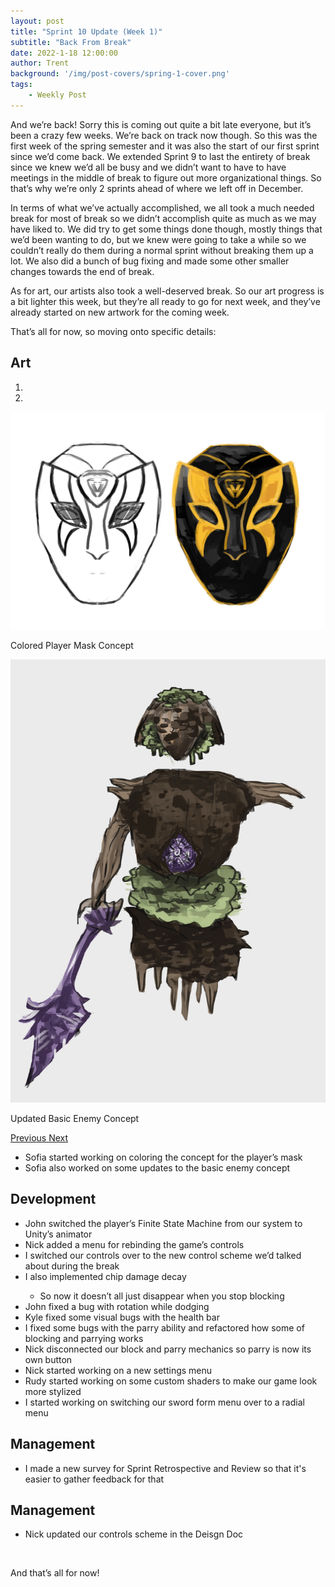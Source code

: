 ```yaml
---
layout: post
title: "Sprint 10 Update (Week 1)"
subtitle: "Back From Break"
date: 2022-1-18 12:00:00
author: Trent
background: '/img/post-covers/spring-1-cover.png'
tags: 
    - Weekly Post
---
```


And we’re back! Sorry this is coming out quite a bit late everyone, but it’s been a crazy few weeks. We’re back on track now though. So this was the first week of the spring semester and it was also the start of our first sprint since we’d come back. We extended Sprint 9 to last the entirety of break since we knew we’d all be busy and we didn’t want to have to have meetings in the middle of break to figure out more organizational things. So that’s why we’re only 2 sprints ahead of where we left off in December. 

In terms of what we’ve actually accomplished, we all took a much needed break for most of break so we didn’t accomplish quite as much as we may have liked to. We did try to get some things done though, mostly things that we’d been wanting to do, but we knew were going to take a while so we couldn’t really do them during a normal sprint without breaking them up a lot. We also did a bunch of bug fixing and made some other smaller changes towards the end of break. 

As for art, our artists also took a well-deserved break. So our art progress is a bit lighter this week, but they’re all ready to go for next week, and they’ve already started on new artwork for the coming week. 

That’s all for now, so moving onto specific details:

## Art

<div class="row my-5">
    <div id="carouselExampleIndicators" class="carousel slide shadow rounded" data-ride="carousel">
        <ol class="carousel-indicators">
            <li data-target="#carouselExampleIndicators" data-slide-to="0" class="active"></li>
            <li data-target="#carouselExampleIndicators" data-slide-to="1"></li>
        </ol>
        <div class="carousel-inner">
            <div class="carousel-item active">
                <img class="d-block mx-auto" src="/img/posts/week1-spring/14_ColoredPlayerMaskConcept.png"
                    alt="Colored Player Mask Concept">
                <div class="carousel-caption d-none d-md-block">
                    <p>Colored Player Mask Concept</p>
                </div>
            </div>
            <div class="carousel-item">
                <img class="d-block mx-auto" src="/img/posts/week1-spring/14_UpdatedBasicEnemyConcept.png"
                    alt="Updated Basic Enemy Concept">
                <div class="carousel-caption d-none d-md-block">
                    <p>Updated Basic Enemy Concept</p>
                </div>
            </div>  
        </div>
        <a class="carousel-control-prev" href="#carouselExampleIndicators" role="button" data-slide="prev">
            <span class="carousel-control-prev-icon" aria-hidden="true"></span>
            <span class="sr-only">Previous</span>
        </a>
        <a class="carousel-control-next" href="#carouselExampleIndicators" role="button" data-slide="next">
            <span class="carousel-control-next-icon" aria-hidden="true"></span>
            <span class="sr-only">Next</span>
        </a>
    </div>
</div>

<ul class="section-body mt-4">
    <li>Sofia started working on coloring the concept for the player’s mask</li>
    <li>Sofia also worked on some updates to the basic enemy concept</li>
</ul>

## Development

<ul class="section-body mt-4">
    <li>John switched the player’s Finite State Machine from our system to Unity’s animator</li>
    <li>Nick added a menu for rebinding the game’s controls</li>
    <li>I switched our controls over to the new control scheme we’d talked about during the break</li>
    <li>I also implemented chip damage decay</li>
    <ul class="mt-2">
        <li>So now it doesn’t all just disappear when you stop blocking</li>
    </ul>
    <li>John fixed a bug with rotation while dodging</li>
    <li>Kyle fixed some visual bugs with the health bar</li>
    <li>I fixed some bugs with the parry ability and refactored how some of blocking and parrying works</li>
    <li>Nick disconnected our block and parry mechanics so parry is now its own button</li>
    <li>Nick started working on a new settings menu</li>
    <li>Rudy started working on some custom shaders to make our game look more stylized</li>
    <li>I started working on switching our sword form menu over to a radial menu</li>
</ul>

## Management

<ul class="section-body mt-4">
    <li>I made a new survey for Sprint Retrospective and Review so that it's easier to gather feedback for that</li>
</ul>

## Management

<ul class="section-body mt-4">
    <li>Nick updated our controls scheme in the Deisgn Doc</li>
</ul>

<br>

And that’s all for now!

<br>